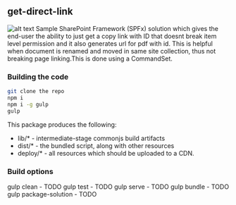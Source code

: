 ## get-direct-link

![alt text](https://sharepointhd.files.wordpress.com/2019/03/ezgif.com-video-to-gif-2.gif)
Sample SharePoint Framework (SPFx) solution which gives the end-user the ability to just get a copy link with ID that doesnt break item level permission and it also generates url for pdf with id. This is helpful when document is renamed and moved in same site collection, thus not breaking page linking.This is done using a CommandSet.

### Building the code

```bash
git clone the repo
npm i
npm i -g gulp
gulp
```

This package produces the following:

* lib/* - intermediate-stage commonjs build artifacts
* dist/* - the bundled script, along with other resources
* deploy/* - all resources which should be uploaded to a CDN.

### Build options

gulp clean - TODO
gulp test - TODO
gulp serve - TODO
gulp bundle - TODO
gulp package-solution - TODO


